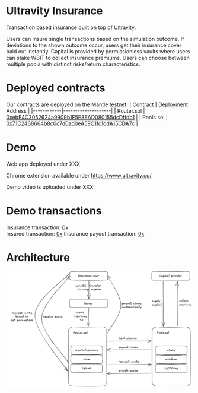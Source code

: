 # Ultravity Insurance
Transaction based insurance built on top of [Ultravity](https://www.ultravity.co/).

Users can insure single transactions based on the simulation outcome. If deviations to the shown outcome occur, users get their insurance cover paid out instantly. Capital is provided by permissionless vaults where users can stake WBIT to collect insurance premiums. Users can choose between multiple pools with distinct risks/return characteristics.

# Deployed contracts
Our contracts are deployed on the Mantle testnet:
| Contract   | Deployment Address |
|------------|--------------------|
| Router.sol |      [0xebE4C3052624a9909b1F5E8EAD080155dcDffdb1](https://explorer.testnet.mantle.xyz/address/0xebE4C3052624a9909b1F5E8EAD080155dcDffdb1)              |
| Pools.sol  |       [0x71C2468664b8c0c7d0ad0eA59C1fc1ddA15CDA7c](https://explorer.testnet.mantle.xyz/address/0x71C2468664b8c0c7d0ad0eA59C1fc1ddA15CDA7c)                  |

# Demo
Web app deployed under XXX 

Chrome extension available under https://www.ultravity.co/

Demo video is uploaded under XXX

# Demo transactions
Insurance transaction: [0x](https://explorer.testnet.mantle.xyz/address/0xebE4C3052624a9909b1F5E8EAD080155dcDffdb1)  
Insured transaction: [0x](https://explorer.testnet.mantle.xyz/address/0xebE4C3052624a9909b1F5E8EAD080155dcDffdb1)
Insurance payout transaction: [0x](https://explorer.testnet.mantle.xyz/address/0xebE4C3052624a9909b1F5E8EAD080155dcDffdb1)

# Architecture
![Architecture](architecture.png)
